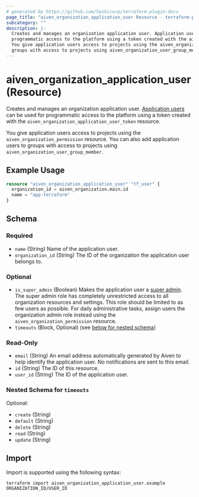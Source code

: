 ```yaml
---
# generated by https://github.com/hashicorp/terraform-plugin-docs
page_title: "aiven_organization_application_user Resource - terraform-provider-aiven"
subcategory: ""
description: |-
  Creates and manages an organization application user. Application users https://aiven.io/docs/platform/concepts/application-users can be used for
  programmatic access to the platform using a token created with the aiven_organization_application_user_token resource.
  You give application users access to projects using the aiven_organization_permission resource. You can also add application users to
  groups with access to projects using aiven_organization_user_group_member.
---
```


# aiven_organization_application_user (Resource)

Creates and manages an organization application user. [Application users](https://aiven.io/docs/platform/concepts/application-users) can be used for
programmatic access to the platform using a token created with the `aiven_organization_application_user_token` resource.

You give application users access to projects using the `aiven_organization_permission` resource. You can also add application users to
groups with access to projects using `aiven_organization_user_group_member`.

## Example Usage

```terraform
resource "aiven_organization_application_user" "tf_user" {
  organization_id = aiven_organization.main.id
  name = "app-terraform"
}
```

<!-- schema generated by tfplugindocs -->
## Schema

### Required

- `name` (String) Name of the application user.
- `organization_id` (String) The ID of the organization the application user belongs to.

### Optional

- `is_super_admin` (Boolean) Makes the application user a [super admin](https://registry.terraform.io/providers/aiven/aiven/latest/docs/resources/organization_application_user_token#scopes-1). The super admin role has completely unrestricted access to all organization resources and settings. This role should be limited to as few users as possible. For daily administrative tasks, assign users the organization admin role instead using the `aiven_organization_permission` resource.
- `timeouts` (Block, Optional) (see [below for nested schema](#nestedblock--timeouts))

### Read-Only

- `email` (String) An email address automatically generated by Aiven to help identify the application user. No notifications are sent to this email.
- `id` (String) The ID of this resource.
- `user_id` (String) The ID of the application user.

<a id="nestedblock--timeouts"></a>
### Nested Schema for `timeouts`

Optional:

- `create` (String)
- `default` (String)
- `delete` (String)
- `read` (String)
- `update` (String)

## Import

Import is supported using the following syntax:

```shell
terraform import aiven_organization_application_user.example ORGANIZATION_ID/USER_ID
```
